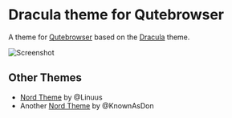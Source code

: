 # Dracula theme for Qutebrowser

A theme for [Qutebrowser](https://qutebrowser.org) based on the [Dracula](https://draculatheme.com/) theme.

![Screenshot](https://raw.githubusercontent.com/evannagle/qutebrowser-dracula-theme/master/screenshot.png "Screenshot")

## Other Themes

* [Nord Theme](https://github.com/Linuus/nord-qutebrowser/) by @Linuus
* Another [Nord Theme](https://github.com/KnownAsDon/QuteBrowser-Nord-Theme) by @KnownAsDon
